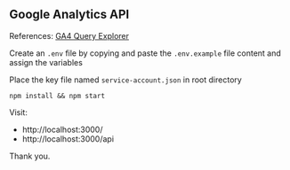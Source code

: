 <h2>Google Analytics API</h2>

References: [GA4 Query Explorer](https://ga-dev-tools.google/ga4/query-explorer/)

Create an `.env` file by copying and paste the `.env.example` file content and assign the variables

Place the key file named `service-account.json` in root directory

```
npm install && npm start
```

Visit: 
- http://localhost:3000/
- http://localhost:3000/api


Thank you.
  
